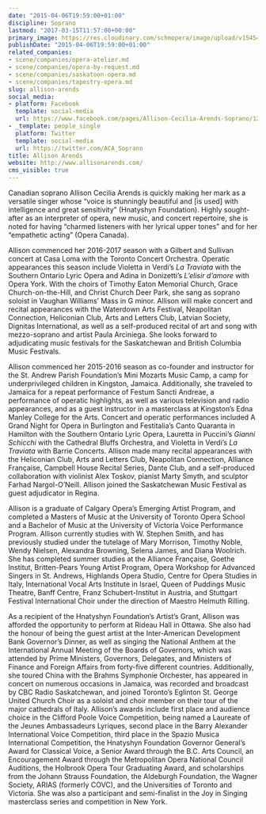```yaml
---
date: "2015-04-06T19:59:00+01:00"
discipline: Soprano
lastmod: "2017-03-15T11:57:00+00:00"
primary_image: https://res.cloudinary.com/schmopera/image/upload/v1545409169/media/webhook-uploads/1428346615446/123aarends-web-1.jpg.jpg
publishDate: "2015-04-06T19:59:00+01:00"
related_companies:
- scene/companies/opera-atelier.md
- scene/companies/opera-by-request.md
- scene/companies/saskatoon-opera.md
- scene/companies/tapestry-opera.md
slug: allison-arends
social_media:
- platform: Facebook
  template: social-media
  url: https://www.facebook.com/pages/Allison-Cecilia-Arends-Soprano/126706117358632
- _template: people_single
  platform: Twitter
  template: social-media
  url: https://twitter.com/ACA_Soprano
title: Allison Arends
website: http://www.allisonarends.com/
cms_visible: true
---
```


Canadian soprano Allison Cecilia Arends is quickly making her mark as a versatile singer whose “voice is stunningly beautiful and [is used] with intelligence and great sensitivity” (Hnatyshyn Foundation). Highly sought-after as an interpreter of opera, new music, and concert repertoire, she is noted for having “charmed listeners with her lyrical upper tones” and for her “empathetic acting” (Opera Canada).

Allison commenced her 2016-2017 season with a Gilbert and Sullivan concert at Casa Loma with the Toronto Concert Orchestra. Operatic appearances this season include Violetta in Verdi’s *La Traviata* with the Southern Ontario Lyric Opera and Adina in Donizetti’s *L’elisir d’amore* with Opera York. With the choirs of Timothy Eaton Memorial Church, Grace Church-on-the-Hill, and Christ Church Deer Park, she sang as soprano soloist in Vaughan Williams’ Mass in G minor. Allison will make concert and recital appearances with the Waterdown Arts Festival, Neapolitan Connection, Heliconian Club, Arts and Letters Club, Latvian Society, Dignitas International, as well as a self-produced recital of art and song with mezzo-soprano and artist Paula Arciniega. She looks forward to adjudicating music festivals for the Saskatchewan and British Columbia Music Festivals.

Allison commenced her 2015-2016 season as co-founder and instructor for the St. Andrew Parish Foundation’s Mini Mozarts Music Camp, a camp for underprivileged children in Kingston, Jamaica. Additionally, she traveled to Jamaica for a repeat performance of Festum Sancti Andreae, a performance of operatic highlights, as well as various television and radio appearances, and as a guest instructor in a masterclass at Kingston’s Edna Manley College for the Arts. Concert and operatic performances included A Grand Night for Opera in Burlington and Festitalia’s Canto Quaranta in Hamilton with the Southern Ontario Lyric Opera, Lauretta in Puccini’s *Gianni Schicchi* with the Cathedral Bluffs Orchestra, and Violetta in Verdi’s *La Traviata* with Barrie Concerts. Allison made many recital appearances with the Heliconian Club, Arts and Letters Club, Neapolitan Connection, Alliance Française, Campbell House Recital Series, Dante Club, and a self-produced collaboration with violinist Alex Toskov, pianist Marty Smyth, and sculptor Farhad Nargol-O’Neill. Allison joined the Saskatchewan Music Festival as guest adjudicator in Regina.

Allison is a graduate of Calgary Opera’s Emerging Artist Program, and completed a Masters of Music at the University of Toronto Opera School and a Bachelor of Music at the University of Victoria Voice Performance Program. Allison currently studies with W. Stephen Smith, and has previously studied under the tutelage of Mary Morrison, Timothy Noble, Wendy Nielsen, Alexandra Browning, Selena James, and Diana Woolrich. She has completed summer studies at the Alliance Française, Goethe Institut, Britten-Pears Young Artist Program, Opera Workshop for Advanced Singers in St. Andrews, Highlands Opera Studio, Centre for Opera Studies in Italy, International Vocal Arts Institute in Israel, Queen of Puddings Music Theatre, Banff Centre, Franz Schubert-Institut in Austria, and Stuttgart Festival International Choir under the direction of Maestro Helmuth Rilling.

As a recipient of the Hnatyshyn Foundation’s Artist’s Grant, Allison was afforded the opportunity to perform at Rideau Hall in Ottawa. She also had the honour of being the guest artist at the Inter-American Development Bank Governor’s Dinner, as well as singing the National Anthem at the International Annual Meeting of the Boards of Governors, which was attended by Prime Ministers, Governors, Delegates, and Ministers of Finance and Foreign Affairs from forty-five different countries. Additionally, she toured China with the Brahms Symphonie Orchester, has appeared in concert on numerous occasions in Jamaica, was recorded and broadcast by CBC Radio Saskatchewan, and joined Toronto’s Eglinton St. George United Church Choir as a soloist and choir member on their tour of the major cathedrals of Italy. Allison’s awards include first place and audience choice in the Clifford Poole Voice Competition, being named a Laureate of the Jeunes Ambassadeurs Lyriques, second place in the Barry Alexander International Voice Competition, third place in the Spazio Musica International Competition, the Hnatyshyn Foundation Governor General’s Award for Classical Voice, a Senior Award through the B.C. Arts Council, an Encouragement Award through the Metropolitan Opera National Council Auditions, the Holbrook Opera Tour Graduating Award, and scholarships from the Johann Strauss Foundation, the Aldeburgh Foundation, the Wagner Society, ARIAS (formerly COVC), and the Universities of Toronto and Victoria. She was also a participant and semi-finalist in the Joy in Singing masterclass series and competition in New York.
